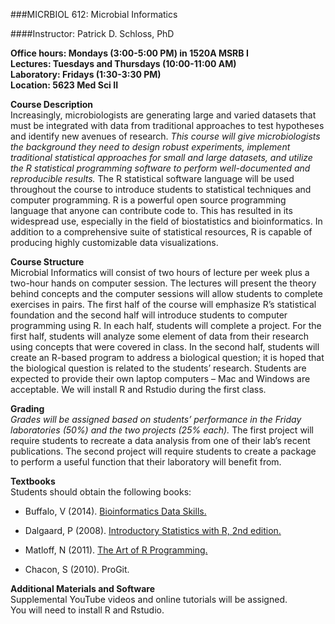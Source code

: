 ###MICRBIOL 612:  Microbial Informatics

####Instructor:  Patrick D. Schloss, PhD

**Office hours:  Mondays (3:00-5:00 PM) in 1520A MSRB I**  
**Lectures:  Tuesdays and Thursdays (10:00-11:00 AM)**  
**Laboratory:  Fridays (1:30-3:30 PM)**  
**Location: 5623 Med Sci II**



**Course Description**  
Increasingly, microbiologists are generating large and varied datasets that must be integrated with data from traditional approaches to test hypotheses and identify new avenues of research.  _This course will give microbiologists the background they need to design robust experiments, implement traditional statistical approaches for small and large datasets, and utilize the R statistical programming software to perform well-documented and reproducible results._  The R statistical software language will be used throughout the course to introduce students to statistical techniques and computer programming.  R is a powerful open source programming language that anyone can contribute code to.  This has resulted in its widespread use, especially in the field of biostatistics and bioinformatics.  In addition to a comprehensive suite of statistical resources, R is capable of producing highly customizable data visualizations.

**Course Structure**  
Microbial Informatics will consist of two hours of lecture per week plus a two-hour hands on computer session.  The lectures will present the theory behind concepts and the computer sessions will allow students to complete exercises in pairs.  The first half of the course will emphasize R’s statistical foundation and the second half will introduce students to computer programming using R.  In each half, students will complete a project.  For the first half, students will analyze some element of data from their research using concepts that were covered in class.  In the second half, students will create an R-based program to address a biological question; it is hoped that the biological question is related to the students’ research.  Students are expected to provide their own laptop computers – Mac and Windows are acceptable.  We will install R and Rstudio during the first class.

**Grading**  
_Grades will be assigned based on students’ performance in the Friday laboratories (50%) and the two projects (25% each)._ The first project will require students to recreate a data analysis from one of their lab’s recent publications. The second project will require students to create a package to perform a useful function that their laboratory will benefit from.

__Textbooks__  
Students should obtain the following books:

+ Buffalo, V (2014). [Bioinformatics Data Skills.](http://www.amazon.com/Bioinformatics-Data-Skills-Reproducible-Research/dp/1449367372)

+ Dalgaard, P (2008).  [Introductory Statistics with R, 2nd edition.](http://www.amazon.com/Introductory-Statistics-Computing-Dalgaard-Paperback/dp/B00BR5K43K/ref=sr_1_3?s=books&ie=UTF8&qid=1410451489&sr=1-3&keywords=introductory+statistics+with+r+2nd+edition)

+ Matloff, N  (2011).  [The Art of R Programming.](http://www.amazon.com/Art-Programming-Statistical-Software-Design/dp/1593273843/ref=sr_1_1?s=books&ie=UTF8&qid=1410451610&sr=1-1&keywords=the+art+of+r+programming)

+ Chacon, S (2010). ProGit.

__Additional Materials and Software__  
Supplemental YouTube videos and online tutorials will be assigned.  
You will need to install R and Rstudio.
